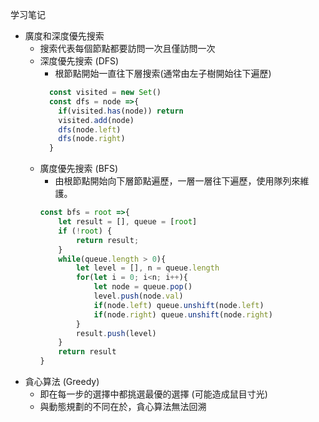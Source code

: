 学习笔记

- 廣度和深度優先搜索
  - 搜索代表每個節點都要訪問一次且僅訪問一次
  - 深度優先搜索 (DFS)
    - 根節點開始一直往下層搜索(通常由左子樹開始往下遍歷)
    ```javascript
      const visited = new Set()
      const dfs = node =>{
        if(visited.has(node)) return 
        visited.add(node)
        dfs(node.left)
        dfs(node.right)
      }
    ```
  - 廣度優先搜索 (BFS)
    - 由根節點開始向下層節點遍歷，一層一層往下遍歷，使用隊列來維護。
    ```javascript
    const bfs = root =>{
        let result = [], queue = [root]
        if (!root) {
            return result;
        }
        while(queue.length > 0){
            let level = [], n = queue.length
            for(let i = 0; i<n; i++){
                let node = queue.pop()
                level.push(node.val)
                if(node.left) queue.unshift(node.left)
                if(node.right) queue.unshift(node.right)
            }
            result.push(level)
        }
        return result
    }
    ```
- 貪心算法 (Greedy)
  - 即在每一步的選擇中都挑選最優的選擇 (可能造成鼠目寸光)
  - 與動態規劃的不同在於，貪心算法無法回溯